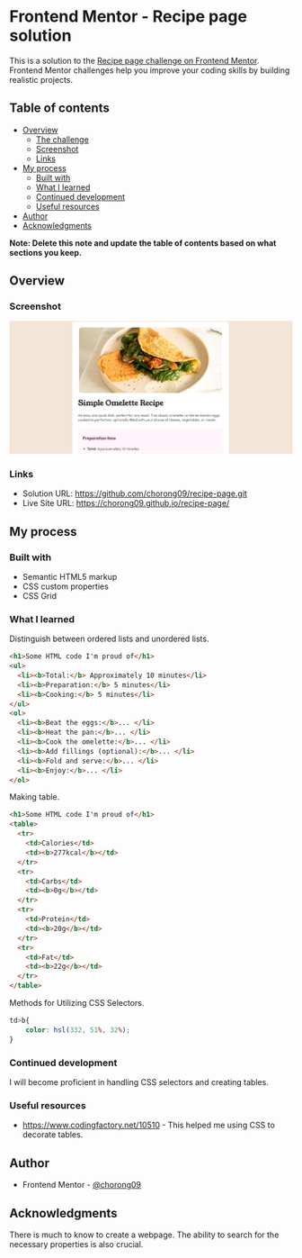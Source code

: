 # Frontend Mentor - Recipe page solution

This is a solution to the [Recipe page challenge on Frontend Mentor](https://www.frontendmentor.io/challenges/recipe-page-KiTsR8QQKm). Frontend Mentor challenges help you improve your coding skills by building realistic projects. 

## Table of contents

- [Overview](#overview)
  - [The challenge](#the-challenge)
  - [Screenshot](#screenshot)
  - [Links](#links)
- [My process](#my-process)
  - [Built with](#built-with)
  - [What I learned](#what-i-learned)
  - [Continued development](#continued-development)
  - [Useful resources](#useful-resources)
- [Author](#author)
- [Acknowledgments](#acknowledgments)

**Note: Delete this note and update the table of contents based on what sections you keep.**

## Overview

### Screenshot

<img src="screenshot.png">


### Links

- Solution URL: https://github.com/chorong09/recipe-page.git
- Live Site URL: https://chorong09.github.io/recipe-page/

## My process

### Built with

- Semantic HTML5 markup
- CSS custom properties
- CSS Grid




### What I learned

Distinguish between ordered lists and unordered lists.
```html
<h1>Some HTML code I'm proud of</h1>
<ul>
  <li><b>Total:</b> Approximately 10 minutes</li>
  <li><b>Preparation:</b> 5 minutes</li>
  <li><b>Cooking:</b> 5 minutes</li>
</ul>
<ol>
  <li><b>Beat the eggs:</b>... </li>
  <li><b>Heat the pan:</b>... </li>
  <li><b>Cook the omelette:</b>... </li>
  <li><b>Add fillings (optional):</b>... </li>
  <li><b>Fold and serve:</b>... </li>
  <li><b>Enjoy:</b>... </li>
</ol>
```

Making table.
```html
<h1>Some HTML code I'm proud of</h1>
<table>
  <tr>
    <td>Calories</td>
    <td><b>277kcal</b></td>
  </tr>
  <tr>
    <td>Carbs</td>
    <td><b>0g</b></td>
  </tr>
  <tr>
    <td>Protein</td>
    <td><b>20g</b></td>
  </tr>
  <tr>
    <td>Fat</td>
    <td><b>22g</b></td>
  </tr>    
</table>
```

Methods for Utilizing CSS Selectors.
```css
td>b{
    color: hsl(332, 51%, 32%);
}
```


### Continued development

I will become proficient in handling CSS selectors and creating tables.


### Useful resources

- https://www.codingfactory.net/10510 - This helped me using CSS to decorate tables.


## Author

- Frontend Mentor - [@chorong09](https://www.frontendmentor.io/profile/chorong09)


## Acknowledgments

There is much to know to create a webpage. The ability to search for the necessary properties is also crucial.
